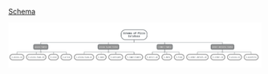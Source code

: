 [Schema](https://mm.tt/map/3735397503?t=CbcHdFpBUE)


![Map](/2_Database%20Creation%20and%20Populating/image1.png)